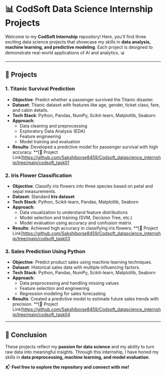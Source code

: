# 📊 CodSoft Data Science Internship Projects

Welcome to my **CodSoft Internship** repository! Here, you'll find three exciting data science projects that showcase my skills in **data analysis, machine learning, and predictive modeling**. Each project is designed to demonstrate real-world applications of AI and analytics. 📊

---

## 📌 Projects

### 1. Titanic Survival Prediction
- **Objective**: Predict whether a passenger survived the Titanic disaster.
- **Dataset**: Titanic dataset with features like age, gender, ticket class, fare, and cabin details.
- **Tech Stack**: Python, Pandas, NumPy, Scikit-learn, Matplotlib, Seaborn
- **Approach**:
  - Data cleaning and preprocessing
  - Exploratory Data Analysis (EDA)
  - Feature engineering
  - Model training and evaluation
- **Results**: Developed a predictive model for passenger survival with high accuracy.
**[🔗 Project Link]https://github.com/Sakshiborse8459/Codsoft_datascience_internship/tree/main/codsoft_task01

### 2. Iris Flower Classification
- **Objective**: Classify iris flowers into three species based on petal and sepal measurements.
- **Dataset**: Standard **Iris dataset**
- **Tech Stack**: Python, Scikit-learn, Pandas, Matplotlib, Seaborn
- **Approach**:
  - Data visualization to understand feature distributions
  - Model selection and training (SVM, Decision Tree, etc.)
  - Model evaluation using accuracy and confusion matrix
- **Results**: Achieved high accuracy in classifying iris flowers.
**[🔗 Project Link]https://github.com/Sakshiborse8459/Codsoft_datascience_internship/tree/main/codsoft_task03


### 3. Sales Prediction Using Python
- **Objective**: Predict product sales using machine learning techniques.
- **Dataset**: Historical sales data with multiple influencing factors.
- **Tech Stack**: Python, Pandas, NumPy, Scikit-learn, Matplotlib, Seaborn
- **Approach**:
  - Data preprocessing and handling missing values
  - Feature selection and engineering
  - Regression modeling for sales forecasting
- **Results**: Created a predictive model to estimate future sales trends with precision.
**[🔗 Project Link]https://github.com/Sakshiborse8459/Codsoft_datascience_internship/tree/main/codsoft_task04

---

## 🎯 Conclusion
These projects reflect my **passion for data science** and my ability to turn raw data into meaningful insights. Through this internship, I have honed my skills in **data preprocessing, machine learning, and model evaluation**.

📬 **Feel free to explore the repository and connect with me!**


